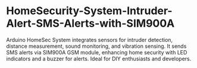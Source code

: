 # HomeSecurity-System-Intruder-Alert-SMS-Alerts-with-SIM900A
Arduino HomeSec System integrates sensors for intruder detection, distance measurement, sound monitoring, and vibration sensing. It sends SMS alerts via SIM900A GSM module, enhancing home security with LED indicators and a buzzer for alerts. Ideal for DIY enthusiasts and developers.
